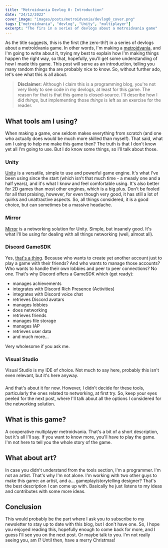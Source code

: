 ```yaml
---
title: "Metroidvania Devlog 0: Introduction"
date: "24/12/2022"
cover_image: "images/posts/metroidvania/devlog0_cover.png"
tags: ["metroidvania", "devlog", "Unity", "multiplayer"]
excerpt: "The firs in a series of devlogs about a metroidvania game"
---
```


As the title suggests, this is the first (the zero-th?) in a series of devlogs about a metroidvania game. In other words, I'm making a [metroidvania](https://en.wikipedia.org/wiki/Metroidvania), and I'm going to write about it, trying my best to explain how I'm making things happen the right way, so that, hopefully, you'll get some understanding of how I made this game. This post will serve as an introduction, telling you many random things tha are probably nice to know. So, without further ado, let's see what this is all about.
> **Disclaimer:** Although I claim this is a programming blog, you're not very likely to see code in my devlogs, at least for this game. The reason for that is that this game is closed-source. I'll describe how I did *things*, but implementing those *things* is left as an exercise for the reader.

## What tools am I using?
When making a game, one seldom makes everything from scratch (and one who actually does would be much more skilled than myself). That said, what am I using to help me make this game then? The truth is that I don't know yet all I'm going to use. But I do know some things, so I'll talk about those.

### Unity
[Unity](https://unity.com/) is a versatile, simple to use and powerful game engine. It's what I've been using since the start (which isn't that much time - a measly one and a half years), and it's what I know and feel comfortable using. It's also better for 2D games than most other engines, which is a big plus. Don't be fooled for all that praising, however, for even though very good, it has still a lot of quirks and unattractive aspects. So, all things considered, it is a good choice, but can sometimes be a massive headache.

### Mirror
[Mirror](https://mirror-networking.com/) is a networking solution for Unity. Simple, but insanely good. It's what I'll be using for dealing with all things networking (well, almost all).

### Discord GameSDK
Yes, [that's a thing](https://discord.com/developers/docs/game-sdk/sdk-starter-guide). Because who wants to create yet another account just to play a game with their friends? And who wants to manage those accounts? Who wants to handle their own lobbies and peer to peer connections? No one. That's why Discord offers a GameSDK which (get ready):
 - manages achievements
 - integrates with Discord Rich Presence (Activities)
 - integrates with Discord voice chat
 - retrieves Discord avatars
 - manages lobbies
 - does networking
 - retrieves friends
 - manages file storage
 - manages IAP
 - retrieves user data
 - and much more...

 Very wholesome if you ask me.

 ### Visual Studio
 Visual Studio is my IDE of choice. Not much to say here, probably this isn't even relevant, but it's here anyway.

 ###
 And that's about it for now. However, I didn't decide for these tools, particularly the ones related to networking, at first try. So, keep your eyes peeled for the next post, where I'll talk about all the options I considered for the networking solution.

 ## What is this game?
 A cooperative multiplayer metroidvania. That's a bit of a short description, but it's all I'll say. If you want to know more, you'll have to play the game. I'm not here to tell you the whole story of the game.

 ## What about art?
 In case you didn't understand from the tools section, I'm a programmer. I'm not an artist. That's why I'm not alone. I'm working with two other guys to make this game: an artist, and a... gameplay/storytelling designer? That's the best description I can come up with. Basically he just listens to my ideas and contributes with some more ideas.

 ## Conclusion
 This would probably be the part where I ask you to subscribe to my newsletter to stay up to date with this blog, but I don't have one. So, I hope you enjoyed reading this, hopefully enough to come back for more, and I guess I'll see you on the next post. Or maybe talk to you. I'm not really seeing you, am I? Until then, have a merry Christmas!